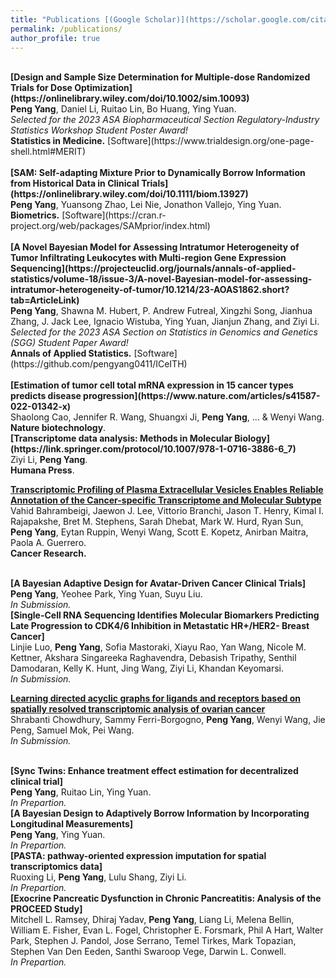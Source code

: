 ```yaml
---
title: "Publications [(Google Scholar)](https://scholar.google.com/citations?user=cfANmpsAAAAJ&hl=en&authuser=1)"
permalink: /publications/
author_profile: true
---
```


<br>
<b>[Design and Sample Size Determination for Multiple-dose Randomized Trials for Dose Optimization](https://onlinelibrary.wiley.com/doi/10.1002/sim.10093)</b> <br> 
<b>Peng Yang</b>, Daniel Li, Ruitao Lin, Bo Huang, Ying Yuan. <br> 
<i>Selected for the 2023 ASA Biopharmaceutical Section Regulatory-Industry Statistics Workshop Student Poster Award!</i> <br>
<b>Statistics in Medicine.</b> [Software](https://www.trialdesign.org/one-page-shell.html#MERIT) <br>

<br>
<b>[SAM: Self-adapting Mixture Prior to Dynamically Borrow Information from Historical Data in Clinical Trials](https://onlinelibrary.wiley.com/doi/10.1111/biom.13927)</b> <br> 
<b>Peng Yang</b>, Yuansong Zhao, Lei Nie, Jonathon Vallejo, Ying Yuan. <br> 
<b>Biometrics.</b> [Software](https://cran.r-project.org/web/packages/SAMprior/index.html) <br>

<br>
<b>[A Novel Bayesian Model for Assessing Intratumor Heterogeneity of Tumor Infiltrating Leukocytes with Multi-region Gene Expression Sequencing](https://projecteuclid.org/journals/annals-of-applied-statistics/volume-18/issue-3/A-novel-Bayesian-model-for-assessing-intratumor-heterogeneity-of-tumor/10.1214/23-AOAS1862.short?tab=ArticleLink)</b> <br> 
<b>Peng Yang</b>,  Shawna M. Hubert, P. Andrew Futreal, Xingzhi Song, Jianhua Zhang, J. Jack Lee, Ignacio Wistuba, Ying Yuan, Jianjun Zhang, and Ziyi Li. <br> 
<i>Selected for the 2023 ASA Section on Statistics in Genomics and Genetics (SGG) Student Paper Award!</i> <br>
<b>Annals of Applied Statistics.</b> [Software](https://github.com/pengyang0411/ICeITH) <br>


<br>
<b>[Estimation of tumor cell total mRNA expression in 15 cancer types predicts disease progression](https://www.nature.com/articles/s41587-022-01342-x)</b> <br> 
Shaolong Cao, Jennifer R. Wang, Shuangxi Ji, <b>Peng Yang</b>, ... & Wenyi Wang. <br> 
<b>Nature biotechnology</b>. 
<!-- <span style="color:red">[Paper Link](https://arxiv.org/pdf/1907.09539.pdf)</span>-->

<br>
<b>[Transcriptome data analysis: Methods in Molecular Biology](https://link.springer.com/protocol/10.1007/978-1-0716-3886-6_7)</b> <br> 
Ziyi Li, <b>Peng Yang</b>. <br> 
<b>Humana Press</b>. 


<b>[Transcriptomic Profiling of Plasma Extracellular Vesicles Enables Reliable Annotation of the Cancer-specific Transcriptome and Molecular Subtype](https://doi.org/10.1158/0008-5472.CAN-23-4070)</b> <br> 
Vahid Bahrambeigi, Jaewon J. Lee, Vittorio Branchi, Jason T. Henry, Kimal I. Rajapakshe, Bret M. Stephens, Sarah Dhebat, Mark W. Hurd, Ryan Sun, <b>Peng Yang</b>, Eytan Ruppin, Wenyi Wang, Scott E. Kopetz, Anirban Maitra, Paola A. Guerrero. <br> 
<b>Cancer Research.</b>


<br>
<b>[A Bayesian Adaptive Design for Avatar-Driven Cancer Clinical Trials]</b> <br> 
<b>Peng Yang</b>, Yeohee Park, Ying Yuan, Suyu Liu. <br> 
<i>In Submission.</i>

<br>
<b>[Single-Cell RNA Sequencing Identifies Molecular Biomarkers Predicting Late Progression to CDK4/6 Inhibition in Metastatic HR+/HER2- Breast Cancer]</b> <br> 
Linjie Luo, <b>Peng Yang</b>, Sofia Mastoraki, Xiayu Rao, Yan Wang, Nicole M. Kettner, Akshara Singareeka Raghavendra, Debasish Tripathy, Senthil Damodaran, Kelly K. Hunt, Jing Wang, Ziyi Li, Khandan Keyomarsi. <br> 
<i>In Submission.</i>


<b>[Learning directed acyclic graphs for ligands and receptors based on spatially resolved transcriptomic analysis of ovarian cancer](https://www.biorxiv.org/content/10.1101/2021.08.03.454931v1.abstract)</b> <br> 
Shrabanti Chowdhury, Sammy Ferri-Borgogno, <b>Peng Yang</b>, Wenyi Wang, Jie Peng, Samuel Mok, Pei Wang. <br> 
<i>In Submission.</i>

<br>
<b>[Sync Twins: Enhance treatment effect estimation for decentralized clinical trial]</b> <br> 
<b>Peng Yang</b>, Ruitao Lin, Ying Yuan. <br> 
<i>In Prepartion.</i>

<br>
<b>[A Bayesian Design to Adaptively Borrow Information by Incorporating Longitudinal Measurements]</b> <br> 
<b>Peng Yang</b>, Ying Yuan. <br> 
<i>In Prepartion.</i>

<br>
<b>[PASTA: pathway-oriented expression imputation for spatial transcriptomics data]</b> <br> 
Ruoxing Li, <b>Peng Yang</b>, Lulu Shang, Ziyi Li. <br> 
<i>In Prepartion.</i>

<br>
<b>[Exocrine Pancreatic Dysfunction in Chronic Pancreatitis: Analysis of the PROCEED Study]</b> <br> 
Mitchell L. Ramsey, Dhiraj Yadav, <b>Peng Yang</b>, Liang Li, Melena Bellin, William E. Fisher, Evan L. Fogel, Christopher E. Forsmark, Phil A Hart, Walter Park, Stephen J. Pandol, Jose Serrano, Temel Tirkes, Mark Topazian, Stephen Van Den Eeden, Santhi Swaroop Vege, Darwin L. Conwell. <br> 
<i>In Prepartion.</i>

